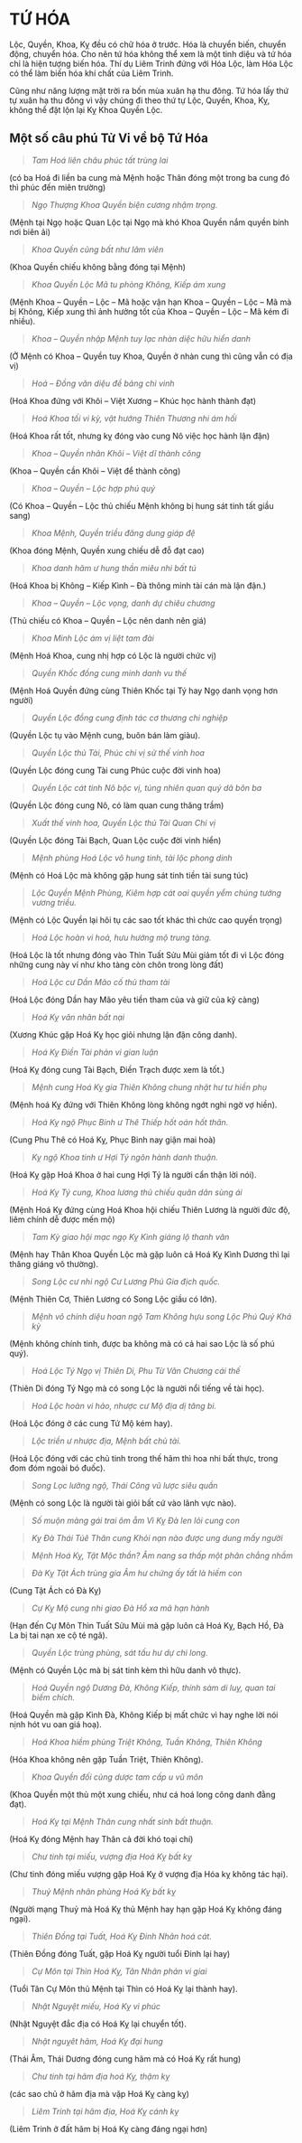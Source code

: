 # TỨ HÓA

Lộc, Quyền, Khoa, Kỵ đều có chữ hóa ở trước. Hóa là chuyển biến, chuyển động, chuyển hóa. Cho nên tứ hóa không thể xem là một tinh diệu và tứ hóa chỉ là hiện tượng biến hóa. Thí dụ Liêm Trinh đứng với Hóa Lộc, làm Hóa Lộc có thể làm biến hóa khí chất của Liêm Trinh.

Cũng như năng lượng mặt trời ra bốn mùa xuân hạ thu đông. Tứ hóa lấy thứ tự xuân hạ thu đông vì vậy chúng đi theo thứ tự Lộc, Quyền, Khoa, Kỵ, không thể đặt lộn lại Kỵ Khoa Quyền Lộc.

## Một số câu phú Tử Vi về bộ Tứ Hóa

> *Tam Hoá liên châu phúc tất trùng lai*

(có ba Hoá đi liền ba cung mà Mệnh hoặc Thân đóng một trong ba cung đó thì phúc đến miên trường)

> *Ngọ Thượng Khoa Quyền biện cương nhậm trọng.*

(Mệnh tại Ngọ hoặc Quan Lộc tại Ngọ mà khó Khoa Quyền nắm quyền bính nơi biên ải)

> *Khoa Quyền củng bất như lâm viên*

(Khoa Quyền chiếu không bằng đóng tại Mệnh)

> *Khoa Quyền Lộc Mã tu phòng Không, Kiếp ám xung*

(Mệnh Khoa – Quyền – Lộc – Mã hoặc vận hạn Khoa – Quyền – Lộc – Mã mà bị Không, Kiếp xung thì ảnh hưởng tốt của Khoa – Quyền – Lộc – Mã kém đi nhiều).

> *Khoa – Quyền nhập Mệnh tuy lạc nhàn diệc hữu hiển danh*

(Ở Mệnh có Khoa – Quyền tuy Khoa, Quyền ở nhàn cung thì cũng vẫn có địa vị)

> *Hoá – Đồng văn diệu đề bảng chi vinh*

(Hoá Khoa đứng với Khôi – Việt Xương – Khúc học hành thành đạt)

> *Hoá Khoa tối vi kỳ, vật hướng Thiên Thương nhi ám hối*

(Hoá Khoa rất tốt, nhưng kỵ đóng vào cung Nô việc học hành lận đận)

> *Khoa – Quyền nhân Khôi – Việt dĩ thành công*

(Khoa – Quyền cần Khôi – Việt để thành công)

> *Khoa – Quyền – Lộc hợp phú quý*

(Có Khoa – Quyền – Lộc thủ chiếu Mệnh không bị hung sát tinh tất giầu sang)

> *Khoa Mệnh, Quyền triều đăng dung giáp đệ*

(Khoa đóng Mệnh, Quyền xung chiếu dễ đỗ đạt cao)

> *Khoa danh hãm ư hung thần miêu nhi bất tú*

(Hoá Khoa bị Không – Kiếp Kình – Đà thông minh tài cán mà lận đận.)

> *Khoa – Quyền – Lộc vọng, danh dự chiêu chương*

(Thủ chiếu có Khoa – Quyền – Lộc nên danh nên giá)

> *Khoa Minh Lộc ám vị liệt tam đài*

(Mệnh Hoá Khoa, cung nhị hợp có Lộc là người chức vị)

> *Quyền Khốc đồng cung minh danh vu thế*

(Mệnh Hoá Quyền đứng cùng Thiên Khốc tại Tý hay Ngọ danh vọng hơn người)

> *Quyền Lộc đồng cung định tác cơ thương chi nghiệp*

(Quyền Lộc tụ vào Mệnh cung, buôn bán làm giàu).

> *Quyền Lộc thủ Tài, Phúc chi vị sử thế vinh hoa*

(Quyền Lộc đóng cung Tài cung Phúc cuộc đời vinh hoa)

> *Quyền Lộc cát tinh Nô bộc vị, túng nhiên quan quý dã bôn ba*

(Quyền Lộc đóng cung Nô, có làm quan cung thăng trầm)

> *Xuất thế vinh hoa, Quyền Lộc thủ Tài Quan Chi vị*

(Quyền Lộc đóng Tài Bạch, Quan Lộc cuộc đời vinh hiển)

> *Mệnh phùng Hoá Lộc vô hung tinh, tài lộc phong dinh*

(Mệnh có Hoá Lộc mà không gặp hung sát tinh tiền tài sung túc)

> *Lộc Quyền Mệnh Phùng, Kiêm hợp cát oai quyền yểm chúng tướng vương triều.*

(Mệnh có Lộc Quyền lại hôi tụ các sao tốt khác thì chức cao quyền trọng)

> *Hoá Lộc hoàn vi hoả, hưu hướng mộ trung tàng.*

(Hoá Lộc là tốt nhưng đóng vào Thìn Tuất Sửu Mùi giảm tốt đi vì Lộc đóng những cung này ví như kho tàng còn chôn trong lòng đất)

> *Hoá Lộc cư Dần Mão cố thủ tham tài*

(Hoá Lộc đóng Dần hay Mão yêu tiền tham của và giữ của kỹ càng)

> *Hoá Kỵ văn nhân bất nại*

(Xương Khúc gặp Hoá Kỵ học giỏi nhưng lận đận công danh).

> *Hoá Kỵ Điền Tài phản vi gian luận*

(Hoá Kỵ đóng cung Tài Bạch, Điền Trạch được xem là tốt.)

> *Mệnh cung Hoá Kỵ gia Thiên Không chung nhật hư tư hiền phụ*

(Mệnh hoá Kỵ đứng với Thiên Không lòng không ngớt nghi ngờ vợ hiền).

> *Hoá Kỵ ngộ Phục Binh ư Thê Thiếp hốt oán hốt thân.*

(Cung Phu Thê có Hoá Kỵ, Phục Binh nay giận mai hoà)

> *Kỵ ngộ Khoa tinh ư Hợi Tý ngôn hành danh thuận.*

(Hoá Kỵ gặp Hoá Khoa ở hai cung Hợi Tý là người cẩn thận lời nói).

> *Hoá Kỵ Tý cung, Khoa lương thủ chiếu quân dân sùng ái*

(Mệnh Hoá Kỵ đứng cùng Hoá Khoa hội chiếu Thiên Lương là người đức độ, liêm chính dễ được mến mộ)

> *Tam Kỳ giao hội mạc ngọ Kỵ Kình giáng lộ thanh vân*

(Mệnh hay Thân Khoa Quyền Lộc mà gặp luôn cả Hoá Kỵ Kình Dương thì lại thăng giáng vô thường).

> *Song Lộc cư nhi ngộ Cư Lương Phú Gia địch quốc.*

(Mệnh Thiên Cơ, Thiên Lương có Song Lộc giầu có lớn).

> *Mệnh vô chính diệu hoan ngộ Tam Không hựu song Lộc Phú Quý Khả kỳ*

(Mệnh không chính tinh, được ba không mà có cả hai sao Lộc là số phú quý).

> *Hoá Lộc Tý Ngọ vị Thiên Di, Phu Từ Văn Chương cái thế*

(Thiên Di đóng Tý Ngọ mà có song Lộc là người nổi tiếng về tài học).

> *Hoá Lộc hoàn vi hảo, nhược cư Mộ địa dị tăng bi.*

(Hoá Lộc đóng ở các cung Tứ Mộ kém hay).

> *Lộc triền ư nhược địa, Mệnh bất chủ tài.*

(Hoá Lộc đóng với các chủ tinh trong thế hãm thì hoa nhi bất thực, trong đom đóm ngoài bó đuốc).

> *Song Lọc lưỡng ngộ, Thái Công vũ lược siêu quần*

(Mệnh có song Lộc là người tài giỏi bất cứ vào lãnh vực nào).

> *Số muộn màng gái trai ôm ẵm*
> *Vì Kỵ Đà len lỏi cung con*

> *Kỵ Đà Thái Túê Thân cung*
> *Khỏi nạn nào được ung dung mấy người*

> *Mệnh Hoá Kỵ, Tật Mộc thần?*
> *Âm nang sa thấp một phân chẳng nhầm*

> *Đà Kỵ Tật Ách trùng gia*
> *Âm hư chứng ấy tất là hiếm con*

(Cung Tật Ách có Đà Kỵ)

> *Cự Kỵ Mộ cung nhi giao Đà Hổ xa mã hạn hành*

(Hạn đến Cự Môn Thìn Tuất Sửu Mùi mà gặp luôn cả Hoá Kỵ, Bạch Hồ, Đà La bị tai nạn xe cộ té ngã).

> *Quyền Lộc trùng phùng, sát tấu hư dự chi long.*

(Mệnh có Quyền Lộc mà bị sát tinh kèm thì hữu danh vô thực).

> *Hoá Quyền ngộ Dương Đà, Không Kiếp, thính sàm di luỵ, quan tai biếm chích.*

(Hoá Quyền mà gặp Kình Đà, Không Kiếp bị mất chức vì hay nghe lời nói nịnh hót vu oan giá hoạ).

> *Hoá Khoa hiềm phùng Triệt Không, Tuần Không, Thiên Không*

(Hóa Khoa không nên gặp Tuần Triệt, Thiên Không).

> *Khoa Quyền đối củng dược tam cấp u vũ môn*

(Khoa Quyền một thủ một xung chiếu, như cá hoá long công danh đằng đạt).

> *Hoá Kỵ tại Mệnh Thân cung nhất sinh bất thuận.*

(Hoá Kỵ đóng Mệnh hay Thân cả đời khó toại chí)

> *Chư tinh tại miếu, vượng địa Hoá Kỵ bất kỵ*

(Chư tinh đóng miếu vượng gặp Hoá Kỵ ở vượng địa Hóa kỵ không tác hại).

> *Thuỷ Mệnh nhân phùng Hoá Kỵ bất kỵ*

(Người mạng Thuỷ mà Hoá Kỵ thủ Mệnh hay hạn gặp Hoá Kỵ không đáng ngại).

> *Thiên Đồng tại Tuất, Hoá Kỵ Đinh Nhân hoá cát.*

(Thiên Đồng đóng Tuất, gặp Hoá Kỵ người tuổi Đinh lại hay)

> *Cự Môn tại Thìn Hoá Kỵ, Tân Nhân phản vi giai*

(Tuổi Tân Cự Môn thủ Mệnh tại Thìn có Hoá Kỵ lại thành hay).

> *Nhật Nguyệt miếu, Hoá Kỵ vi phúc*

(Nhật Nguyệt đắc địa có Hoá Kỵ lại chuyển tốt).

> *Nhật nguỵêt hãm, Hoá Kỵ đại hung*

(Thái Âm, Thái Dương đóng cung hãm mà có Hoá Kỵ rất hung)

> *Chư tinh tại hãm địa hoá Kỵ, thậm kỵ*

(các sao chủ ở hãm địa mà vặp Hoá Kỵ càng kỵ)

> *Liêm Trinh tại hãm địa, Hoá Kỵ cánh kỵ*

(Liêm Trinh ở đất hãm bị Hoá Kỵ càng đáng ngại hơn)